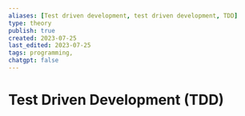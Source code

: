 ```yaml
---
aliases: [Test driven development, test driven development, TDD]
type: theory
publish: true
created: 2023-07-25
last_edited: 2023-07-25
tags: programming,
chatgpt: false
---
```

# Test Driven Development (TDD)

